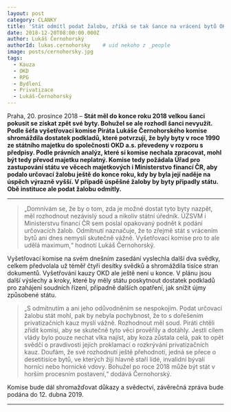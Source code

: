 ```yaml
---
layout: post
category: CLANKY
title: 'Stát odmítl podat žalobu, zříká se tak šance na vrácení bytů OKD, kritizuje šéf vyšetřovací komise Lukáš Černohorský'
date: 2018-12-20T08:00:00.000Z
author: Lukáš Černohorský
authorId: lukas.cernohorsky    # uid nekoho z _people
image: posts/cernohorsky.jpg
tags:
  - Kauza
  - OKD
  - RPG
  - Bydlení
  - Privatizace
  - Lukáš-Černohorský
---
```

 
Praha, 20. prosince 2018 – **Stát měl do konce roku 2018 velkou šanci pokusit se získat zpět své byty. Bohužel se ale rozhodl šanci nevyužít. Podle šéfa vyšetřovací komise Piráta Lukáše Černohorského komise shromáždila dostatek podkladů, které potvrzují, že byly byty v roce 1990 ze státního majetku do společnosti OKD a.s. převedeny v rozporu s předpisy. Podle právních analýz, které si komise nechala zpracovat, mohl být tedy převod majetku neplatný. Komise tedy požádala Úřad pro zastupování státu ve věcech majetkových i Ministerstvo financí ČR, aby podalo určovací žalobu ještě do konce roku, kdy by byla její naděje na úspěch výrazně vyšší. V případě úspěšné žaloby by byty připadly státu. Obě instituce ale podat žalobu odmítly.**

<hr>

> „Domnívám se, že by o tom, zda je možné dostat tyto byty nazpět, měl rozhodnout nezávislý soud a nikoliv státní úředník. ÚZSVM i Ministerstvu financí ČR sem poslal opakovaný podnět k podání určovacích žalob. Odmítnutí naznačuje, že to zřejmě stát s vrácením bytů ani dnes nemyslí skutečně vážně. Vyšetřovací komise pro to ale udělá maximum,“ hodnotí Lukáš Černohorský.

Vyšetřovací komise na svém dnešním zasedání vyslechla další dva svědky, celkem předvolala už téměř čtyři desítky svědků a shromáždila tisíce stran dokumentů. Vyšetřování kauzy OKD ale ještě není u konce. V plánu jsou další výslechy a kroky, které by měly státu poskytnout dostatek podkladů pro zahájení soudních řízení, případně dalších opatření, jak snížit újmy způsobené státu.

> „S odmítnutím a ani jeho odůvodněním se nespokojím. Podat určovací žalobu stát mohl, pak by nebyla pochybnost, že to s dořešením privatizačních kauz myslí vážně. Rozhodnout měl soud. Piráti chtěli zřídit komisi, aby se skutečně tyto věci prověřily a dotáhly. Jestli cílem vlády bylo pouze nechat vlka najíst, aby koza zůstala celá, pak to opět svědčí o pravdivosti jejích proklamací o rozkrývání privatizačních kauz. Doufám, že své rozhodnutí ještě přehodnotí, jedná se přece o desetitisíce bytů, ve kterých žijí hlavně staří lidé, invalidní bývalí horníci nebo hornické vdovy. Bohužel po roce 2018 může být stát v horším procesním postavení,“ dodává Černohorský.

Komise bude dál shromažďovat důkazy a svědectví, závěrečná zpráva bude podána do 12. dubna 2019.

- - -
